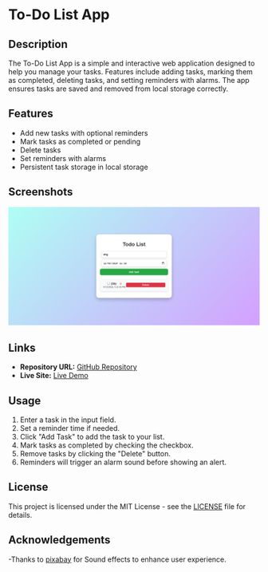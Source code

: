 # To-Do List App

## Description

The To-Do List App is a simple and interactive web application designed to help you manage your tasks. Features include adding tasks, marking them as completed, deleting tasks, and setting reminders with alarms. The app ensures tasks are saved and removed from local storage correctly.

## Features

- Add new tasks with optional reminders
- Mark tasks as completed or pending
- Delete tasks
- Set reminders with alarms
- Persistent task storage in local storage

## Screenshots

![To-Do List App Screenshot](screenshot.png) <!-- Replace with actual screenshot path -->

## Links

- **Repository URL:** [GitHub Repository](https://github.com/Ezekiel-Great/To_do_lists) <!-- Replace with your repository URL -->
- **Live Site:** [Live Demo](https://ezekiel-great.github.io/To_do_lists/) <!-- Replace with your live site URL -->

## Usage

1. Enter a task in the input field.
2. Set a reminder time if needed.
3. Click "Add Task" to add the task to your list.
4. Mark tasks as completed by checking the checkbox.
5. Remove tasks by clicking the "Delete" button.
6. Reminders will trigger an alarm sound before showing an alert.

## License

This project is licensed under the MIT License - see the [LICENSE](LICENSE) file for details.

## Acknowledgements

-Thanks to [pixabay](https://pixabay.com/sound-effects) for Sound effects to enhance user experience.


